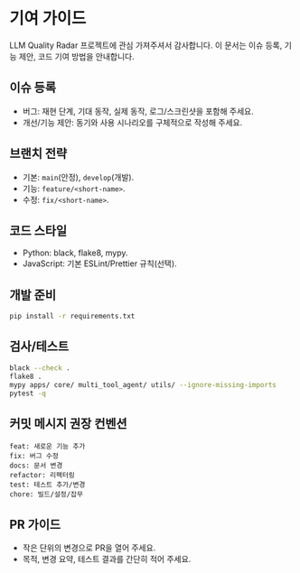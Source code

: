 # 기여 가이드

LLM Quality Radar 프로젝트에 관심 가져주셔서 감사합니다.
이 문서는 이슈 등록, 기능 제안, 코드 기여 방법을 안내합니다.

## 이슈 등록
- 버그: 재현 단계, 기대 동작, 실제 동작, 로그/스크린샷을 포함해 주세요.
- 개선/기능 제안: 동기와 사용 시나리오를 구체적으로 작성해 주세요.

## 브랜치 전략
- 기본: `main`(안정), `develop`(개발).
- 기능: `feature/<short-name>`.
- 수정: `fix/<short-name>`.

## 코드 스타일
- Python: black, flake8, mypy.
- JavaScript: 기본 ESLint/Prettier 규칙(선택).

## 개발 준비
```bash
pip install -r requirements.txt
```

## 검사/테스트
```bash
black --check .
flake8 .
mypy apps/ core/ multi_tool_agent/ utils/ --ignore-missing-imports
pytest -q
```

## 커밋 메시지 권장 컨벤션
```
feat: 새로운 기능 추가
fix: 버그 수정
docs: 문서 변경
refactor: 리팩터링
test: 테스트 추가/변경
chore: 빌드/설정/잡무
```

## PR 가이드
- 작은 단위의 변경으로 PR을 열어 주세요.
- 목적, 변경 요약, 테스트 결과를 간단히 적어 주세요.

